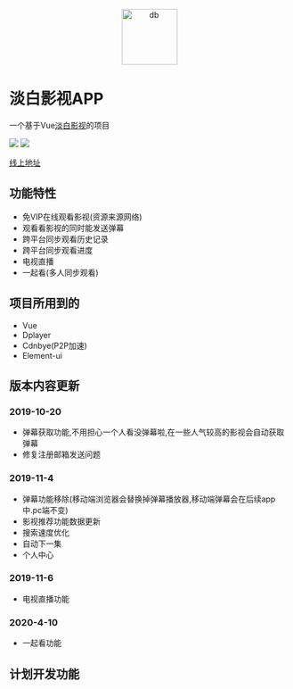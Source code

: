 <p align="center">
<img src="http://img.p00q.cn:222/2019/10/25/b8fc388600d73.ico" alt="db" width="100">
</p>


# 淡白影视APP

一个基于Vue[淡白影视](https://github.com/danbai225/dbys)的项目


![](https://img.shields.io/badge/%E7%89%88%E6%9C%AC-1.0.0-blue)
![](https://img.shields.io/badge/%E9%A1%B9%E7%9B%AE%E7%8A%B6%E6%80%81-%E7%BB%B4%E6%8A%A4%E6%96%B0%E5%A2%9E-brightgreen)

[线上地址](http://m.dbys.vip)

## 功能特性

+ 免VIP在线观看影视(资源来源网络)
+ 观看看影视的同时能发送弹幕
+ 跨平台同步观看历史记录
+ 跨平台同步观看进度
+ 电视直播
+ 一起看(多人同步观看)

## 项目所用到的

+ Vue
+ Dplayer
+ Cdnbye(P2P加速)
+ Element-ui

## 版本内容更新

### 2019-10-20

+ 弹幕获取功能,不用担心一个人看没弹幕啦,在一些人气较高的影视会自动获取弹幕
+ 修复注册邮箱发送问题

### 2019-11-4

+ 弹幕功能移除(移动端浏览器会替换掉弹幕播放器,移动端弹幕会在后续app中.pc端不变)
+ 影视推荐功能数据更新
+ 搜索速度优化
+ 自动下一集
+ 个人中心

### 2019-11-6

+ 电视直播功能

### 2020-4-10

+ 一起看功能

## 计划开发功能
